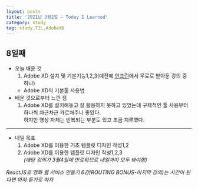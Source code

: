 ```yaml
---
layout: posts
title: '2021년 3월2일 — Today I Learned'
category: study
tag: study,TIL,AdobeXD
---
```


## 8일째

- 오늘 배운 것
  1. Adobe XD 설치 및 기본기능1,2,3(예전에 [인프런][1]에서 무료로 받아둔 강의 중 하나)
  - Adobe XD의 기본툴 사용법
    <br>
- 배운 것으로부터 느낀 점
  1. Adobe XD를 설치해놓고 잘 활용하지 못하고 있었는데 구체적인 툴 사용부터 하나씩 차근차근 가르쳐주니 좋았다.  
     하지만 영상 자체는 반복되는 부분도 있고 조금 지루했다.

---

- 내일 목표
  1. Adobe XD를 이용한 기초 템플릿 디자인 작성1,2
  2. Adobe XD를 이용한 템플릿 디자인 작성1,2,3  
     _(해당 강의가 3월4일에 만료되므로 내일까지 모두 봐야함)_

[1]: https://www.inflearn.com/ '인프런'

_ReactJS로 영화 웹 서비스 만들기 6강(ROUTING BONUS-마지막 강의)는 시간이 된다면 마저 듣기로 하자_
